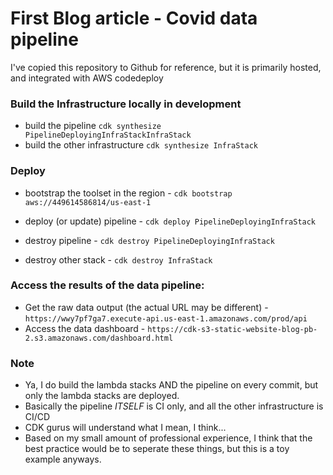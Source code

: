 
# First Blog article - Covid data pipeline

I've copied this repository to Github for reference, but it is primarily hosted, and integrated with AWS codedeploy


### Build the Infrastructure locally in development

 - build the pipeline `cdk synthesize PipelineDeployingInfraStackInfraStack`
 - build the other infrastructure `cdk synthesize InfraStack`

### Deploy

- bootstrap the toolset in the region - `cdk bootstrap aws://449614586814/us-east-1`

 - deploy (or update) pipeline - `cdk deploy PipelineDeployingInfraStack`
 - destroy pipeline - `cdk destroy PipelineDeployingInfraStack`
 - destroy other stack - `cdk destroy InfraStack`


### Access the results of the data pipeline:

- Get the raw data output (the actual URL may be different) - `https://wwy7pf7ga7.execute-api.us-east-1.amazonaws.com/prod/api`
- Access the data dashboard - `https://cdk-s3-static-website-blog-pb-2.s3.amazonaws.com/dashboard.html`



 
### Note

- Ya, I do build the lambda stacks AND the pipeline on every commit, but only the lambda stacks are deployed.
- Basically the pipeline *ITSELF* is CI only, and all the other infrastructure is CI/CD
- CDK gurus will understand what I mean, I think...
- Based on my small amount of professional experience, I think that the best practice would be to seperate these things, but this is a toy example anyways.

